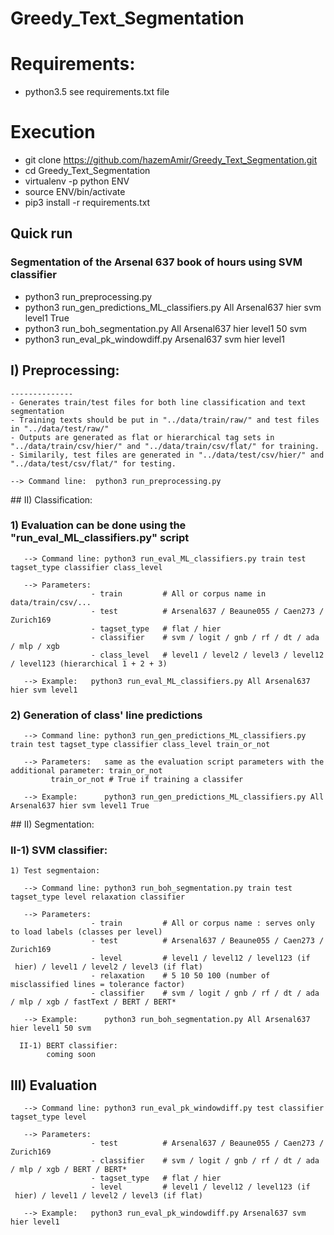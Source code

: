 # Greedy_Text_Segmentation
# Requirements:
- python3.5
  see requirements.txt file

# Execution
- git clone https://github.com/hazemAmir/Greedy_Text_Segmentation.git
- cd Greedy_Text_Segmentation
- virtualenv -p python ENV
- source ENV/bin/activate 
- pip3 install -r requirements.txt

## Quick run

### Segmentation of the Arsenal 637 book of hours using SVM classifier

- python3 run_preprocessing.py
- python3 run_gen_predictions_ML_classifiers.py All Arsenal637 hier svm level1 True
- python3 run_boh_segmentation.py All Arsenal637 hier level1 50 svm
- python3 run_eval_pk_windowdiff.py Arsenal637 svm hier level1


## I) Preprocessing:
    --------------
    - Generates train/test files for both line classification and text segmentation
    - Training texts should be put in "../data/train/raw/" and test files in "../data/test/raw/"
    - Outputs are generated as flat or hierarchical tag sets in "../data/train/csv/hier/" and "../data/train/csv/flat/" for training.
    - Similarily, test files are generated in "../data/test/csv/hier/" and "../data/test/csv/flat/" for testing.
	
    --> Command line:  python3 run_preprocessing.py

## II) Classification:

    		
###    1) Evaluation can be done using the "run_eval_ML_classifiers.py" script  	
        
       --> Command line: python3 run_eval_ML_classifiers.py train test tagset_type classifier class_level
    
       --> Parameters: 
                      - train         # All or corpus name in  data/train/csv/...
                      - test          # Arsenal637 / Beaune055 / Caen273 / Zurich169
                      - tagset_type   # flat / hier
                      - classifier    # svm / logit / gnb / rf / dt / ada / mlp / xgb
                      - class_level   # level1 / level2 / level3 / level12 / level123 (hierarchical 1 + 2 + 3)			 	
				
       --> Example:   python3 run_eval_ML_classifiers.py All Arsenal637 hier svm level1

### 2) Generation of class' line predictions 	
	
       --> Command line: python3 run_gen_predictions_ML_classifiers.py train test tagset_type classifier class_level train_or_not

       --> Parameters:   same as the evaluation script parameters with the additional parameter: train_or_not 
			 train_or_not # True if training a classifer  
                  	
       --> Example:      python3 run_gen_predictions_ML_classifiers.py All Arsenal637 hier svm level1 True 
	

## II) Segmentation:

###    II-1) SVM classifier:

    1) Test segmentaion:
	
       --> Command line: python3 run_boh_segmentation.py train test tagset_type level relaxation classifier

       --> Parameters: 
                      - train         # All or corpus name : serves only to load labels (classes per level)
                      - test          # Arsenal637 / Beaune055 / Caen273 / Zurich169
                      - level         # level1 / level12 / level123 (if  hier) / level1 / level2 / level3 (if flat)
                      - relaxation    # 5 10 50 100 (number of misclassified lines = tolerance factor)
                      - classifier    # svm / logit / gnb / rf / dt / ada / mlp / xgb / fastText / BERT / BERT* 
 			  	
       --> Example:      python3 run_boh_segmentation.py All Arsenal637 hier level1 50 svm
       
      II-1) BERT classifier:
            coming soon
##    III) Evaluation

       --> Command line: python3 run_eval_pk_windowdiff.py test classifier tagset_type level

       --> Parameters: 
                      - test          # Arsenal637 / Beaune055 / Caen273 / Zurich169
                      - classifier    # svm / logit / gnb / rf / dt / ada / mlp / xgb / BERT / BERT*       		  	 
                      - tagset_type   # flat / hier
                      - level         # level1 / level12 / level123 (if  hier) / level1 / level2 / level3 (if flat)

       --> Example:   python3 run_eval_pk_windowdiff.py Arsenal637 svm hier level1
       
